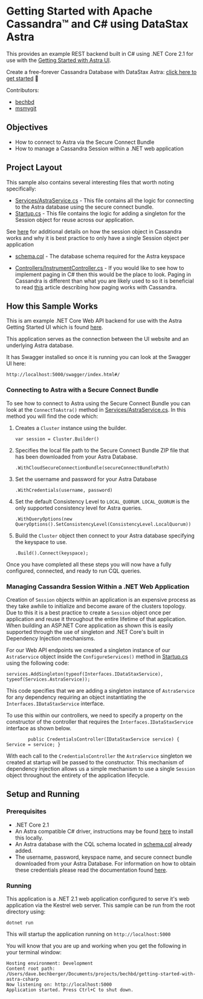 <h1><a class="anchor" aria-hidden="true" id="getting-started-with-apache-cassandratm-and-c-using-datastax-astra"> </a>Getting Started with Apache Cassandra™ and C# using DataStax Astra</h1>
<p>This provides an example REST backend built in C# using .NET Core 2.1 for use with the <a href="https://github.com/DataStax-Examples/getting-started-with-astra-ui" target="_blank">Getting Started with Astra UI</a>.</p>
<p>Create a free-forever Cassandra Database with DataStax Astra: <a href="https://astra.datastax.com/register?utm_source=devplay&amp;utm_medium=github&amp;utm_campaign=getting-started-with-astra-csharp" target="_blank">click here to get started</a> 🚀</p>
<p>Contributors:</p>
<ul>
<li><a href="https://github.com/bechbd" target="_blank">bechbd</a></li>
<li><a href="https://github.com/msmygit" target="_blank">msmygit</a></li>
</ul>
<h2><a class="anchor" aria-hidden="true" id="objectives"> </a>Objectives</h2>
<ul>
<li>How to connect to Astra via the Secure Connect Bundle</li>
<li>How to manage a Cassandra Session within a .NET web application</li>
</ul>
<h2><a class="anchor" aria-hidden="true" id="project-layout"> </a>Project Layout</h2>
<p>This sample also contains several interesting files that worth noting specifically:</p>
<ul>
<li><a href="Services/AstraService.cs" target="_blank">Services/AstraService.cs</a> - This file contains all the logic for connecting to the Astra database using the secure connect bundle.</li>
<li><a href="Startup.cs" target="_blank">Startup.cs</a> - This file contains the logic for adding a singleton for the Session object for reuse across our application.</li>
</ul>
<p>See <a href="https://docs.datastax.com/en/devapp/doc/devapp/driversBestPractices.html#Useasinglesessionobjectperapplication" target="_blank">here</a> for additional details on how the session object in Cassandra works and why it is best practice to only have a single Session object per application</p>
<ul>
<li>
<p><a href="schema.cql" target="_blank">schema.cql</a> - The database schema required for the Astra keyspace</p>
</li>
<li>
<p><a href="Controllers/InstrumentsController.cs" target="_blank">Controllers/InstrumentController.cs</a> - If you would like to see how to implement paging in C# then this would be the place to look.  Paging in Cassandra is different than what you are likely used to so it is beneficial to read <a href="https://docs.datastax.com/en/devapp/doc/devapp/driversResultPaging.html">this</a> article describing how paging works with Cassandra.</p>
</li>
</ul>
<h2><a class="anchor" aria-hidden="true" id="how-this-sample-works"> </a>How this Sample Works</h2>
<p>This is am example .NET Core Web API backend for use with the Astra Getting Started UI which is found <a href="https://github.com/DataStax-Examples/getting-started-with-astra-ui" target="_blank">here</a>.</p>
<p>This application serves as the connection between the UI website and an underlying Astra database.</p>
<p>It has Swagger installed so once it is running you can look at the Swagger UI here:</p>
<p><code>http://localhost:5000/swagger/index.html#/</code></p>
<h3><a class="anchor" aria-hidden="true" id="connecting-to-astra-with-a-secure-connect-bundle"> </a>Connecting to Astra with a Secure Connect Bundle</h3>
<p>To see how to connect to Astra using the Secure Connect Bundle you can look at the <code>ConnectToAstra()</code> method in <a href="Services/AstraService.cs" target="_blank">Services/AstraService.cs</a>.  In this method you will find the code which:</p>
<ol>
<li>
<p>Creates a <code>Cluster</code> instance using the builder.</p>
<p><code>var session = Cluster.Builder()</code></p>
</li>
<li>
<p>Specifies the local file path to the Secure Connect Bundle ZIP file that has been downloaded from your Astra Database.</p>
<p><code>.WithCloudSecureConnectionBundle(secureConnectBundlePath)</code></p>
</li>
<li>
<p>Set the username and password for your Astra Database</p>
<p><code>.WithCredentials(username, password)</code></p>
</li>
<li>
<p>Set the default Consistency Level to <code>LOCAL_QUORUM</code>.  <code>LOCAL_QUORUM</code> is the only supported consistency level for Astra queries.</p>
<p><code>.WithQueryOptions(new QueryOptions().SetConsistencyLevel(ConsistencyLevel.LocalQuorum))</code></p>
</li>
<li>
<p>Build the <code>Cluster</code> object then connect to your Astra database specifying the keyspace to use.</p>
<p><code>.Build().Connect(keyspace);</code></p>
</li>
</ol>
<p>Once you have completed all these steps you will now have a fully configured, connected, and ready to run CQL queries.</p>
<h3><a class="anchor" aria-hidden="true" id="managing-cassandra-session-within-a-net-web-application"> </a>Managing Cassandra Session Within a .NET Web Application</h3>
<p>Creation of <code>Session</code> objects within an application is an expensive process as they take awhile to initialize and become aware of the clusters topology.  Due to this it is a best practice to create a <code>Session</code> object once per application and reuse it throughout the entire lifetime of that application.  When building an ASP.NET Core application as shown this is easily supported through the use of singleton and .NET Core's built in Dependency Injection mechanisms.</p>
<p>For our Web API endpoints we created a singleton instance of our <code>AstraService</code> object inside the <code>ConfigureServices()</code> method in <a href="Startup.cs" target="_blank">Startup.cs</a> using the following code:</p>
<p><code>services.AddSingleton(typeof(Interfaces.IDataStaxService), typeof(Services.AstraService));</code></p>
<p>This code specifies that we are adding a singleton instance of <code>AstraService</code> for any dependency requiring an object instantiating the <code>Interfaces.IDataStaxService</code> interface.</p>
<p>To use this within our controllers, we need to specify a property on the constructor of the controller that requires the <code>Interfaces.IDataStaxService</code> interface as shown below.</p>
<p><code>        public CredentialsController(IDataStaxService service) { Service = service; }</code></p>
<p>With each call to the <code>CredentialsController</code> the <code>AstraService</code> singleton we created at startup will be passed to the constructor.  This mechanism of dependency injection allows us a simple mechanism to use a single <code>Session</code> object throughout the entirety of the application lifecycle.</p>
<h2><a class="anchor" aria-hidden="true" id="setup-and-running"> </a>Setup and Running</h2>
<h3><a class="anchor" aria-hidden="true" id="prerequisites"> </a>Prerequisites</h3>
<ul>
<li>.NET Core 2.1</li>
<li>An Astra compatible C# driver, instructions may be found <a href="https://helpdocs.datastax.com/aws/dscloud/astra/dscloudConnectCsharpDriver.html" target="_blank">here</a> to install this locally.</li>
<li>An Astra database with the CQL schema located in <a href="schema.cql" target="_blank">schema.cql</a> already added.</li>
<li>The username, password, keyspace name, and secure connect bundle downloaded from your Astra Database.  For information on how to obtain these credentials please read the documentation found <a href="https://helpdocs.datastax.com/aws/dscloud/astra/dscloudObtainingCredentials.html" target="_blank">here</a>.</li>
</ul>
<h3><a class="anchor" aria-hidden="true" id="running"> </a>Running</h3>
<p>This application is a .NET 2.1 web application configured to serve it's web application via the Kestrel web server.  This sample can be run from the root directory using:</p>
<p><code>dotnet run</code></p>
<p>This will startup the application running on <code>http://localhost:5000</code></p>
<p>You will know that you are up and working when you get the following in your terminal window:</p>
<pre><code>Hosting environment: Development
Content root path: /Users/dave.bechberger/Documents/projects/bechbd/getting-started-with-astra-csharp
Now listening on: http://localhost:5000
Application started. Press Ctrl+C to shut down.
</code></pre>
